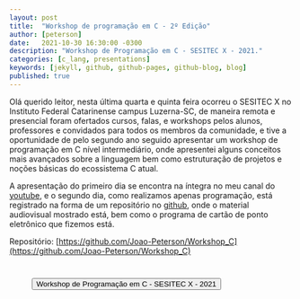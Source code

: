 ```yaml
---
layout: post
title:  "Workshop de programação em C - 2º Edição"
author: [peterson]
date:   2021-10-30 16:30:00 -0300
description: "Workshop de Programação em C - SESITEC X - 2021."
categories: [c_lang, presentations]
keywords: [jekyll, github, github-pages, github-blog, blog]
published: true
---
```


Olá querido leitor, nesta última quarta e quinta feira ocorreu o SESITEC X no Instituto Federal Catarinense campus Luzerna-SC, de maneira remota e presencial foram ofertados cursos, falas, e workshops pelos alunos, professores e convidados para todos os membros da comunidade, e tive a oportunidade de pelo segundo ano seguido apresentar um workshop de programação em C nível intermediário, onde apresentei alguns conceitos mais avançados sobre a linguagem bem como estruturação de projetos e noções básicas do ecossistema C atual.

A apresentação do primeiro dia se encontra na íntegra no meu canal do [youtube](https://youtu.be/ev_u6O_D_9U), e o segundo dia, como realizamos apenas programação, está registrado na forma de um repositório no [github](https://github.com/Joao-Peterson/Workshop_C), onde o material audiovisual mostrado está, bem como o programa de cartão de ponto eletrônico que fizemos está.

Repositório: [https://github.com/Joao-Peterson/Workshop_C](https://github.com/Joao-Peterson/Workshop_C)

<div style="margin: 40px">
    <lite-youtube videoid="ev_u6O_D_9U">
        <button type="button" class="lty-playbtn">
            <span class="lyt-visually-hidden">Workshop de Programação em C - SESITEC X - 2021</span>
        </button>
    </lite-youtube>
</div>